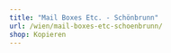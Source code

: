 ```yaml
---
title: "Mail Boxes Etc. - Schönbrunn"
url: /wien/mail-boxes-etc-schoenbrunn/
shop: Kopieren
---
```

